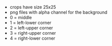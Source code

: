 - crops have size 25x25
- png files with alpha channel for the background
- 0 = middle
- 1 = left-lower corner
- 2 = left-upper corner
- 3 = right-upper corner
- 4 = right-lower corner
